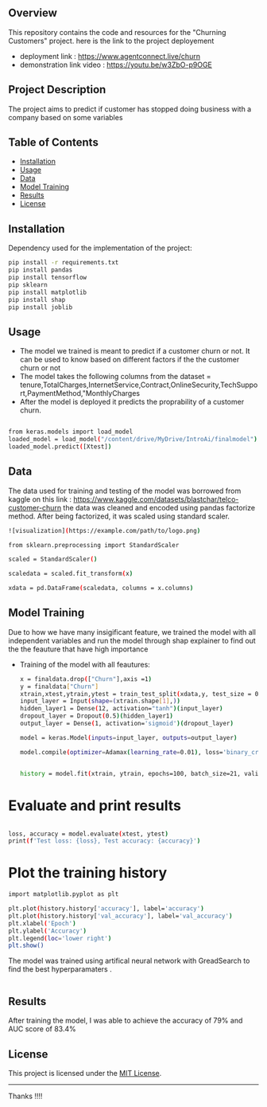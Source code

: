 
## Overview

This repository contains the code and resources for the "Churning Customers" project. 
here is the link to the project deployement 
- deployment link : https://www.agentconnect.live/churn
-  demonstration link video : https://youtu.be/w3ZbO-p9OGE


## Project Description

The project aims to predict if customer has stopped doing business with a company based on some variables

## Table of Contents

- [Installation](#installation)
- [Usage](#usage)
- [Data](#data)
- [Model Training](#model-training)
- [Results](#results)
- [License](#license)

## Installation

Dependency used for the implementation of the project:

```bash
pip install -r requirements.txt
pip install pandas
pip install tensorflow
pip sklearn
pip install matplotlib
pip install shap
pip install joblib

```

## Usage

- The model we trained is meant to predict if a customer churn or not. It can be used to know based on different factors if the the customer churn or not
- The model takes the following columns from the dataset = tenure,TotalCharges,InternetService,Contract,OnlineSecurity,TechSupport,PaymentMethod,"MonthlyCharges
- After the model is deployed it predicts  the proprability of a customer churn.

```bash

from keras.models import load_model
loaded_model = load_model("/content/drive/MyDrive/IntroAi/finalmodel")
loaded_model.predict([Xtest])

```

## Data
The data used for training and testing of the model was borrowed from kaggle on this link : https://www.kaggle.com/datasets/blastchar/telco-customer-churn
the data was cleaned and encoded using pandas factorize method. After being factorized, it was scaled using standard scaler.

```bash
![visualization](https://example.com/path/to/logo.png)

from sklearn.preprocessing import StandardScaler

scaled = StandardScaler()

scaledata = scaled.fit_transform(x)

xdata = pd.DataFrame(scaledata, columns = x.columns)

```

## Model Training

Due to how we have many insigificant feature, we trained the model with all independent variables and run the model through shap explainer to find out the 
the feauture that have high importance
- Training of the model with all feautures:
  ```bash
  x = finaldata.drop(["Churn"],axis =1)
  y = finaldata["Churn"]
  xtrain,xtest,ytrain,ytest = train_test_split(xdata,y, test_size = 0.1, random_state =42, stratify= y)
  input_layer = Input(shape=(xtrain.shape[1],))
  hidden_layer1 = Dense(12, activation="tanh")(input_layer)
  dropout_layer = Dropout(0.5)(hidden_layer1)  
  output_layer = Dense(1, activation='sigmoid')(dropout_layer)

  model = keras.Model(inputs=input_layer, outputs=output_layer)

  model.compile(optimizer=Adamax(learning_rate=0.01), loss='binary_crossentropy', metrics=['accuracy'])


  history = model.fit(xtrain, ytrain, epochs=100, batch_size=21, validation_split=0.2, validation_data=(xtest, ytest))

  ```

# Evaluate and print results
```bash

loss, accuracy = model.evaluate(xtest, ytest)
print(f'Test loss: {loss}, Test accuracy: {accuracy}')

```

# Plot the training history
```bash
import matplotlib.pyplot as plt

plt.plot(history.history['accuracy'], label='accuracy')
plt.plot(history.history['val_accuracy'], label='val_accuracy')
plt.xlabel('Epoch')
plt.ylabel('Accuracy')
plt.legend(loc='lower right')
plt.show()

  ```


The model was trained using artifical neural network with GreadSearch to find the best hyperparamaters .
```bash


```

## Results

After training the model, I was able to achieve the accuracy of 79% and AUC score of 83.4%

## License

This project is licensed under the [MIT License](LICENSE).

---

Thanks !!!!
